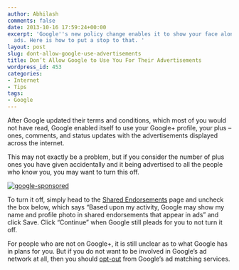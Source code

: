 ```yaml
---
author: Abhilash
comments: false
date: 2013-10-16 17:59:24+00:00
excerpt: 'Google''s new policy change enables it to show your face along with its
  ads. Here is how to put a stop to that. '
layout: post
slug: dont-allow-google-use-advertisements
title: Don’t Allow Google to Use You For Their Advertisements
wordpress_id: 453
categories:
- Internet
- Tips
tags:
- Google
---
```


After Google updated their terms and conditions, which most of you would not have read, Google enabled itself to use your Google+ profile, your plus – ones, comments, and status updates with the advertisements displayed across the internet.

This may not exactly be a problem, but if you consider the number of plus ones you have given accidentally and it being advertised to all the people who know you, you may want to turn this off.

[![google-sponsored](http://img.techcovered.org/tc/google-sponsored_thumb.png)](http://img.techcovered.org/tc/google-sponsored.png)

To turn it off, simply head to the [Shared Endorsements](https://plus.google.com/settings/endorsements) page and uncheck the box below, which says “Based upon my activity, Google may show my name and profile photo in shared endorsements that appear in ads” and click Save. Click “Continue” when Google still pleads for you to not turn it off.

For people who are not on Google+, it is still unclear as to what Google has in plans for you. But if you do not want to be involved in Google’s ad network at all, then you should [opt-out](https://www.google.com/settings/u/0/ads) from Google’s ad matching services.

